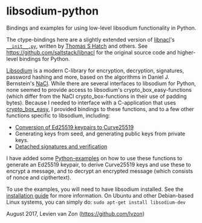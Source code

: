 # libsodium-python

Bindings and examples for using low-level libsodium functionality in Python.

The ctype-bindings here are a slightly extended version of [libnacl](https://github.com/saltstack/libnacl)'s 
[`__init__.py`](https://github.com/saltstack/libnacl/blob/master/libnacl/__init__.py), written by 
[Thomas S Hatch](https://github.com/thatch45) and others. See https://github.com/saltstack/libnacl for
the original source code and higher-level bindings for Python.

[Libsodium](https://download.libsodium.org/doc) is a modern C-library for encryption, decryption, signatures, 
password hashing and more, based on the algorithms in Daniel J. Bernstein's [NaCl](http://nacl.cr.yp.to/). 
While there are several interfaces to libsodium for Python, none seemed to provide access to libsodium's
crypto_box_easy-functions (which differ from the NaCl crypto_box-functions in their use of padding bytes).
Because I needed to interface with a C-application that uses 
[crypto_box_easy](https://download.libsodium.org/doc/public-key_cryptography/authenticated_encryption.html), 
I provided bindings to these functions, and to a few other functions specific to libsodium, including:
   - [Conversion of Ed25519 keypairs to Curve25519](https://download.libsodium.org/doc/advanced/ed25519-curve25519.html)
   - Generating keys from seed, and generating public keys from private keys.
   - [Detached signatures and verification](https://download.libsodium.org/doc/public-key_cryptography/public-key_signatures.html)

I have added some [Python-examples](https://github.com/lvzon/libsodium-python/tree/master/examples) on how to use these 
functions to generate an Ed25519 keypair, to derive Curve25519 keys and use these to encrypt a message, and to decrypt 
an encrypted message (which consists of nonce and cipthertext).

To use the examples, you will need to have libsodium installed. 
See the [installation guide](https://download.libsodium.org/doc/installation/) for more information.
On Ubuntu and other Debian-based Linux systems, you can simply do: `sudo apt-get install libsodium-dev`

August 2017, Levien van Zon (https://github.com/lvzon)

